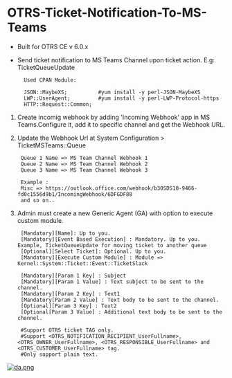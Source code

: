 # OTRS-Ticket-Notification-To-MS-Teams
- Built for OTRS CE v 6.0.x
- Send ticket notification to MS Teams Channel upon ticket action. E.g: TicketQueueUpdate

		Used CPAN Module:
		
		JSON::MaybeXS; 			#yum install -y perl-JSON-MaybeXS
		LWP::UserAgent;  		#yum install -y perl-LWP-Protocol-https
		HTTP::Request::Common;	
    

1. Create incomig webhook by adding 'Incoming Webhook' app in MS Teams.Configure it, add it to specific channel and get the Webhook URL.

2. Update the Webhook Url at System Configuration > TicketMSTeams::Queue

		Queue 1 Name => MS Team Channel Webhook 1  
		Queue 2 Name => MS Team Channel Webhook 2  
		Queue 3 Name => MS Team Channel Webhook 3  
		
		Example :
		Misc => https://outlook.office.com/webhook/b30SDS10-9466-fd0c1556d9b1/IncomingWebhook/6DFGDF88  
		and so on..

3. Admin must create a new Generic Agent (GA) with option to execute custom module.

		[Mandatory][Name]: Up to you.
		[Mandatory][Event Based Execution] : Mandatory. Up to you. Example, TicketQueueUpdate for moving ticket to another queue
		[Optional][Select Ticket]: Optional. Up to you.
		[Mandatory][Execute Custom Module] : Module => Kernel::System::Ticket::Event::TicketSlack
	
		[Mandatory][Param 1 Key] : Subject   
		[Mandatory][Param 1 Value] : Text subject to be sent to the channel.
		[Mandatory][Param 2 Key] : Text1  
		[Mandatory[Param 2 Value] : Text body to be sent to the channel.
		[Optional][Param 3 Key] : Text2  
		[Optional[Param 3 Value] : Additional text body to be sent to the channel.
		
		#Support OTRS ticket TAG only. 
		#Support <OTRS_NOTIFICATION_RECIPIENT_UserFullname>, <OTRS_OWNER_UserFullname>, <OTRS_RESPONSIBLE_UserFullname> and <OTRS_CUSTOMER_UserFullname> tag.
		#Only support plain text.
  
  
[![da.png](https://i.postimg.cc/QM5MzwHX/da.png)](https://postimg.cc/94mVRxdS)
